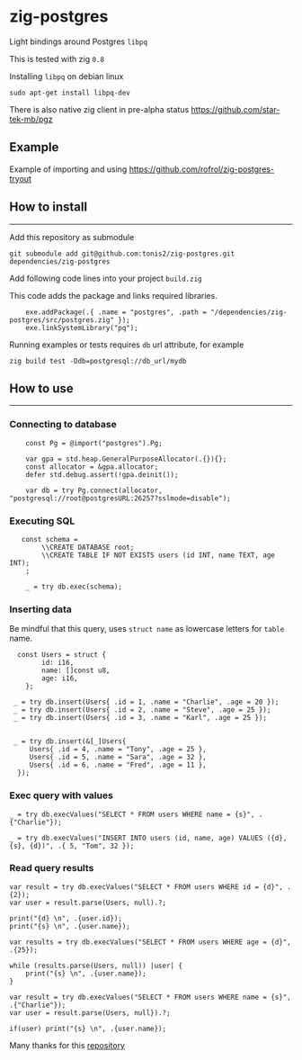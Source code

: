 # zig-postgres

Light bindings around Postgres `libpq`

This is tested with zig `0.8`

Installing `libpq` on debian linux

`sudo apt-get install libpq-dev`

There is also native zig client in pre-alpha status https://github.com/star-tek-mb/pgz

## Example

Example of importing and using https://github.com/rofrol/zig-postgres-tryout

## How to install

---

Add this repository as submodule

`git submodule add git@github.com:tonis2/zig-postgres.git dependencies/zig-postgres`

Add following code lines into your project `build.zig`

This code adds the package and links required libraries.

```zig
    exe.addPackage(.{ .name = "postgres", .path = "/dependencies/zig-postgres/src/postgres.zig" });
    exe.linkSystemLibrary("pq");
```

Running examples or tests requires `db` url attribute, for example

`zig build test -Ddb=postgresql://db_url/mydb`

## How to use

---

### Connecting to database

```zig
    const Pg = @import("postgres").Pg;

    var gpa = std.heap.GeneralPurposeAllocator(.{}){};
    const allocator = &gpa.allocator;
    defer std.debug.assert(!gpa.deinit());

    var db = try Pg.connect(allocator, "postgresql://root@postgresURL:26257?sslmode=disable");
```

### Executing SQL

```zig
   const schema =
        \\CREATE DATABASE root;
        \\CREATE TABLE IF NOT EXISTS users (id INT, name TEXT, age INT);
    ;

    _ = try db.exec(schema);
```

### Inserting data

Be mindful that this query, uses `struct name` as lowercase letters for `table` name.

```zig
  const Users = struct {
        id: i16,
        name: []const u8,
        age: i16,
    };

 _ = try db.insert(Users{ .id = 1, .name = "Charlie", .age = 20 });
 _ = try db.insert(Users{ .id = 2, .name = "Steve", .age = 25 });
 _ = try db.insert(Users{ .id = 3, .name = "Karl", .age = 25 });


 _ = try db.insert(&[_]Users{
     Users{ .id = 4, .name = "Tony", .age = 25 },
     Users{ .id = 5, .name = "Sara", .age = 32 },
     Users{ .id = 6, .name = "Fred", .age = 11 },
  });

```

### Exec query with values

```zig
_ = try db.execValues("SELECT * FROM users WHERE name = {s}", .{"Charlie"});

_ = try db.execValues("INSERT INTO users (id, name, age) VALUES ({d}, {s}, {d})", .{ 5, "Tom", 32 });

```

### Read query results

```zig
var result = try db.execValues("SELECT * FROM users WHERE id = {d}", .{2});
var user = result.parse(Users, null).?;

print("{d} \n", .{user.id});
print("{s} \n", .{user.name});

```

```zig
var results = try db.execValues("SELECT * FROM users WHERE age = {d}", .{25});

while (results.parse(Users, null)) |user| {
    print("{s} \n", .{user.name});
}
```

```zig
var result = try db.execValues("SELECT * FROM users WHERE name = {s}", .{"Charlie"});
var user = result.parse(Users, null}).?;

if(user) print("{s} \n", .{user.name});
```

Many thanks for this [repository](https://github.com/aeronavery/zig-orm)
